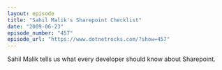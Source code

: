 ```yaml
---
layout: episode
title: "Sahil Malik's Sharepoint Checklist"
date: "2009-06-23"
episode_number: "457"
episode_url: "https://www.dotnetrocks.com/?show=457"
---
```


Sahil Malik tells us what every developer should know about Sharepoint.
